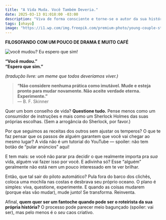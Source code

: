 ```yaml
---
title: "A Vida Muda. Você Também Deveria."
date: 2025-03-13 01:018:00 -03:00
description: "Viva de forma consciente e torne-se o autor da sua história. O mundo não precisa de mais fantoches!"
tags: [ohayo]
image: "https://i1.wp.com/img.freepik.com/premium-photo/young-couple-standing-against-pink-background_1048944-12628846.jpg?resize=600,338"
---
```


 **FILOSOFANDO COM UM POUCO DE DRAMA E MUITO CAFÉ**

![você mudou? Eu espero que sim!](https://i1.wp.com/img.freepik.com/premium-photo/young-couple-standing-against-pink-background_1048944-12628846.jpg?resize=600,338)

**“Você mudou.”**  
**“Espero que sim.”**

*(tradução livre: um meme que todos deveríamos viver.)*

> **“Não considere nenhuma prática como imutável. Mude e esteja pronto para mudar novamente. Não aceite verdade eterna. Experimente.”**  
— B. F. Skinner

Quer um bom conselho de vida? **Questione tudo.** Pense menos como um consumidor de instruções e mais como um Sherlock Holmes das suas próprias escolhas. (Sem a arrogância do Sherlock, por favor.)

Por que seguimos as receitas dos outros sem ajustar os temperos? O que te faz pensar que os passos de alguém garantem que você vai chegar ao mesmo lugar? A vida não é um tutorial do YouTube — spoiler: não tem botão de “pular anúncios” aqui!

E tem mais: se você não parar pra decidir o que realmente importa pra *sua* vida, alguém vai fazer isso por você. E adivinha só? Esse “alguém” geralmente não está nem um pouco interessado em te ver brilhar.

Então, que tal sair do piloto automático? Pula fora do barco dos clichês, coloca uma mochila nas costas e desbrava seu próprio oceano. O plano é simples: viva, questione, experimente. E quando as coisas mudarem (porque elas vão mudar), mude junto! Se transforma. Reinventa.

Afinal, **quem quer ser um fantoche quando pode ser o roteirista da sua própria história?** O processo pode parecer meio bagunçado (spoiler: vai ser), mas pelo menos é o *seu* caos criativo.
